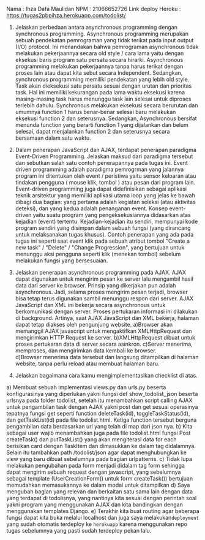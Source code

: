 Nama : Ihza Dafa Maulidan
NPM : 21066652726
Link deploy Heroku : https://tugas2pbpihza.herokuapp.com/todolist/

1. Jelaskan perbedaan antara asynchronous programming dengan synchronous programming.
Asynchronous programming merupakan sebuah pendekatan pemrograman yang tidak terikat pada input output (I/O)  protocol. Ini menandakan bahwa pemrograman asynchronous tidak melakukan pekerjaannya secara old style / cara lama yaitu dengan eksekusi baris program satu persatu secara hirarki. Asynchronous programming melakukan pekerjaannya tanpa harus terikat dengan proses lain atau dapat kita sebut secara Independent. Sedangkan, synchronous programming memiliki pendekatan yang lebih old style. Task akan dieksekusi satu persatu sesuai dengan urutan dan prioritas task. Hal ini memiliki kekurangan pada lama waktu eksekusi karena masing-masing task harus menunggu task lain selesai untuk diproses terlebih dahulu.
Synchronous melakukan eksekusi secara berurutan dan umumnya function 1 harus benar-benar selesai baru melakukan eksekusi function 2 dan seterusnya. Sedangkan, Asynchronous bersifat menunda function yang berarti function 1 yang dijalankan dan belum selesai, dapat menjalankan function 2 dan seterusnya secara bersamaan dalam satu waktu.

2. Dalam penerapan JavaScript dan AJAX, terdapat penerapan paradigma Event-Driven Programming. Jelaskan maksud dari paradigma tersebut dan sebutkan salah satu contoh penerapannya pada tugas ini.
Event driven programming adalah paradigma pemrogrman yang jalannya program ini  ditentukan oleh event / peristiwa  yaitu sensor keloaran atau tindakan pengguna ( mouse klik, tombol ) atau pesan dari program lain. Event-driven programming juga dapat didefinisikan sebagai aplikasi teknik arsitektur yang memiliki aplikasi utama loop yang jelas ke bawah dibagi dua bagian: yang pertama adalah kegiatan seleksi (atau aktivitas deteksi), dan yang kedua adalah penanganan event.
Konsep event-driven yaitu suatu program yang pengeksekusiannya didasarkan atas kejadian (event) tertentu. Kejadian-kejadian itu sendiri, mempunyai kode program sendiri yang disimpan dalam sebuah fungsi (yang dirancang untuk melaksanakan tugas khusus).
Contoh penerapan yang ada pada tugas ini seperti saat event klik pada sebuah atribut tombol "Create a new task" / "Delete" / "Change Progression", yang bertujuan untuk menunggu aksi pengguna seperti klik (menekan tombol) sebelum melakukan fungsi yang bersesuaian.

3. Jelaskan penerapan asynchronous programming pada AJAX.
AJAX dapat digunakan untuk mengirim pesan ke server lalu mengambil hasil data dari server ke browser. Prinsip yang dikerjakan pun adalah asynchronous. Jadi, selama proses mengirim pesan terjadi, browser bisa tetap terus digunakan sambil menunggu respon dari server. AJAX JavaScript dan XML ini bekerja secara asynchronous untuk berkomunikasi dengan server. Proses pertukaran informasi ini dilakukan di background. Artinya, saat AJAX JavaScript dan XML bekerja, halaman dapat tetap diakses oleh pengunjung website. 
a)Browser akan memanggil AJAX javascript untuk mengaktifkan XMLHttpRequest dan mengirimkan HTTP Request ke server. 
b)XMLHttpRequest dibuat untuk proses pertukaran data di server secara asinkron.
c)Server menerima, memproses, dan mengirimkan data kembali ke browser.  
d)Browser menerima data tersebut dan langsung ditampilkan di halaman website, tanpa perlu reload atau membuat halaman baru. 

4. Jelaskan bagaimana cara kamu mengimplementasikan checklist di atas.

a) Membuat sebuah implementasi views.py dan urls.py beserta konfigurasinya yang diperlukan yakni fungsi def show_todolist_json beserta urlsnya pada folder todolist, setelah itu menambahkan script calling AJAX untuk pengambilan task dengan AJAX yakni post dan get sesuai operasinya tepatnya fungsi get seperti function deleteTask(id), toggleTaskStatus(id), dan getTaskList(id) pada file todolist.html. Ketiga function tersebut berguna pengambilan data berdasarkan url yang telah di map dari json nya.
b) Kita sebagai user wajib menambahkan juga pada file todolist.html fungsi Post createTask() dan putTaskList() yang akan mengiterasi data for each berisikan card dengan  TaskItem dan dimasukkan ke dalam tag didalamnya. Selain itu tambahkan path /todolist/json agar dapat menghubungkan ke view yang baru dibuat sebelumnya pada bagian urlpatterns. 
c) Tidak lupa melakukan pengubahan pada form menjadi didalam tag form sehingga dapat mengirim sebuah request dengan javascript, yang sebelumnya sebagai template (UserCreationForm() untuk form createTask()) bertujuan memudahkan memasukannya ke dalam modal untuk ditampilkan
d) Saya mengubah bagian yang relevan dan berkaitan satu sama lain dengan data yang terdapat di todolisnya, yang nantinya kita sesuai dengan perintah soal yakni program yang menggunakan AJAX dan kita bandingkan dengan menggunakan templates Django.
e)  Terakhir kita buat routing agar beberapa fungsi dapat kita buka melalui localhost dan juga saya melakukan`deployment` yang sudah otomatis terdeploy ke `herokuapp` karena menggunakan repo tugas sebelumnya yang pasti sudah terdeploy pekan lalu.
